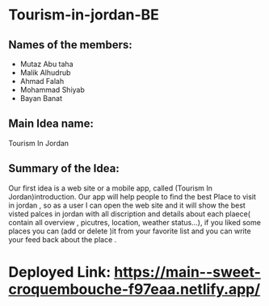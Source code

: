 # Tourism-in-jordan-BE

## Names of the members:
* Mutaz Abu taha
* Malik Alhudrub
* Ahmad Falah
* Mohammad Shiyab
* Bayan Banat
 

## Main Idea name:

Tourism In Jordan

## Summary of the Idea:

Our first idea is a web site or a mobile app, called (Tourism In Jordan)introduction. Our app will help people to find the best Place to visit in jordan , so as a user I can open the web site and it will show the best visted palces in jordan with all discription and details about each plaece( contain all overview , picutres, location, weather status...), if you liked some places you can (add or delete )it from your favorite list and you can write your feed back about the place .

# Deployed Link: https://main--sweet-croquembouche-f97eaa.netlify.app/
